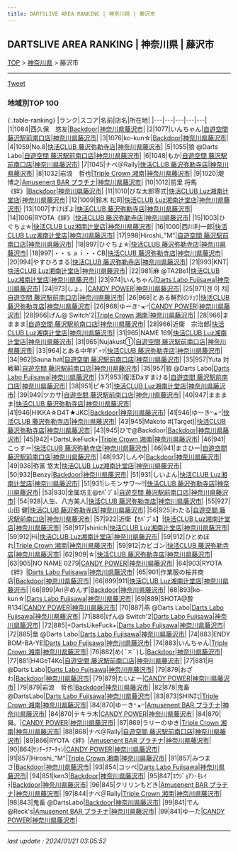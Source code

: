 ```yaml
---
title: DARTSLIVE AREA RANKING | 神奈川県 | 藤沢市
---
```

## DARTSLIVE AREA RANKING | 神奈川県 | 藤沢市

[TOP](/darts/rank/) > [神奈川県](/darts/rank/神奈川県/) > 藤沢市

___

<a href="https://twitter.com/share?ref_src=twsrc%5Etfw" data-text="DARTSLIVE AREA RANKING | 神奈川県藤沢市" class="twitter-share-button" data-via="DARTSLIVE" data-hashtags="DARTSLIVE" data-related="DARTSLIVE" data-show-count="false">Tweet</a>

### 地域別TOP 100

{:.table-ranking}
|ランク|スコア|名前|店名|所在地|
|---|---|---|---|---|
|1|1084|西久保　悠友|<a href="https://search.dartslive.com/jp/shop/a3fa1af00403fb820d9b047a20a7ba1e">Backdoor</a>|<a href="/darts/rank/神奈川県/藤沢市">神奈川県藤沢市</a>|
|2|1077|いんちゃん|<a href="https://search.dartslive.com/jp/shop/3ba2385f2ff79fc2a3f63593b5358cc4">自遊空間 藤沢駅前南口店</a>|<a href="/darts/rank/神奈川県/藤沢市">神奈川県藤沢市</a>|
|3|1076|ko-kun☆|<a href="https://search.dartslive.com/jp/shop/a3fa1af00403fb820d9b047a20a7ba1e">Backdoor</a>|<a href="/darts/rank/神奈川県/藤沢市">神奈川県藤沢市</a>|
|4|1059|No.8|<a href="https://search.dartslive.com/jp/shop/69330fb70884244bfec1ae84bb28bd87">快活CLUB 藤沢弥勒寺店</a>|<a href="/darts/rank/神奈川県/藤沢市">神奈川県藤沢市</a>|
|5|1055|狼 @Darts Labo|<a href="https://search.dartslive.com/jp/shop/3ba2385f2ff79fc2a3f63593b5358cc4">自遊空間 藤沢駅前南口店</a>|<a href="/darts/rank/神奈川県/藤沢市">神奈川県藤沢市</a>|
|6|1048|もか|<a href="https://search.dartslive.com/jp/shop/3ba2385f2ff79fc2a3f63593b5358cc4">自遊空間 藤沢駅前南口店</a>|<a href="/darts/rank/神奈川県/藤沢市">神奈川県藤沢市</a>|
|7|1045|ナベ＠Rally|<a href="https://search.dartslive.com/jp/shop/69330fb70884244bfec1ae84bb28bd87">快活CLUB 藤沢弥勒寺店</a>|<a href="/darts/rank/神奈川県/藤沢市">神奈川県藤沢市</a>|
|8|1032|岩浪　哲也|<a href="https://search.dartslive.com/jp/shop/2588afb68a70afb60d9b047a20a7ba1e">Triple Crown 湘南</a>|<a href="/darts/rank/神奈川県/藤沢市">神奈川県藤沢市</a>|
|9|1020|堤　博之|<a href="https://search.dartslive.com/jp/shop/313f31a6fd592a5e0d9b047a20a7ba1e">Amusenent BAR プラチナ</a>|<a href="/darts/rank/神奈川県/藤沢市">神奈川県藤沢市</a>|
|10|1012|前里 将馬《絆》|<a href="https://search.dartslive.com/jp/shop/a3fa1af00403fb820d9b047a20a7ba1e">Backdoor</a>|<a href="/darts/rank/神奈川県/藤沢市">神奈川県藤沢市</a>|
|11|1010|びな太郎零式|<a href="https://search.dartslive.com/jp/shop/ed1228848f40a639fec1ae84bb28bd87">快活CLUB Luz湘南辻堂店</a>|<a href="/darts/rank/神奈川県/藤沢市">神奈川県藤沢市</a>|
|12|1009|鈴木 松司|<a href="https://search.dartslive.com/jp/shop/ed1228848f40a639fec1ae84bb28bd87">快活CLUB Luz湘南辻堂店</a>|<a href="/darts/rank/神奈川県/藤沢市">神奈川県藤沢市</a>|
|13|1007|すけぽよ|<a href="https://search.dartslive.com/jp/shop/69330fb70884244bfec1ae84bb28bd87">快活CLUB 藤沢弥勒寺店</a>|<a href="/darts/rank/神奈川県/藤沢市">神奈川県藤沢市</a>|
|14|1006|RYOTA《絆》|<a href="https://search.dartslive.com/jp/shop/69330fb70884244bfec1ae84bb28bd87">快活CLUB 藤沢弥勒寺店</a>|<a href="/darts/rank/神奈川県/藤沢市">神奈川県藤沢市</a>|
|15|1003|ひぐちょ✯|<a href="https://search.dartslive.com/jp/shop/ed1228848f40a639fec1ae84bb28bd87">快活CLUB Luz湘南辻堂店</a>|<a href="/darts/rank/神奈川県/藤沢市">神奈川県藤沢市</a>|
|16|1000|西川利一郎|<a href="https://search.dartslive.com/jp/shop/ed1228848f40a639fec1ae84bb28bd87">快活CLUB Luz湘南辻堂店</a>|<a href="/darts/rank/神奈川県/藤沢市">神奈川県藤沢市</a>|
|17|998|Hiroshi_&quot;M&quot;|<a href="https://search.dartslive.com/jp/shop/3ba2385f2ff79fc2a3f63593b5358cc4">自遊空間 藤沢駅前南口店</a>|<a href="/darts/rank/神奈川県/藤沢市">神奈川県藤沢市</a>|
|18|997|ひぐちょ✯|<a href="https://search.dartslive.com/jp/shop/69330fb70884244bfec1ae84bb28bd87">快活CLUB 藤沢弥勒寺店</a>|<a href="/darts/rank/神奈川県/藤沢市">神奈川県藤沢市</a>|
|18|997|・・ｓａｉ・・CB|<a href="https://search.dartslive.com/jp/shop/69330fb70884244bfec1ae84bb28bd87">快活CLUB 藤沢弥勒寺店</a>|<a href="/darts/rank/神奈川県/藤沢市">神奈川県藤沢市</a>|
|20|994|やすひろまる|<a href="https://search.dartslive.com/jp/shop/69330fb70884244bfec1ae84bb28bd87">快活CLUB 藤沢弥勒寺店</a>|<a href="/darts/rank/神奈川県/藤沢市">神奈川県藤沢市</a>|
|21|993|KNT|<a href="https://search.dartslive.com/jp/shop/ed1228848f40a639fec1ae84bb28bd87">快活CLUB Luz湘南辻堂店</a>|<a href="/darts/rank/神奈川県/藤沢市">神奈川県藤沢市</a>|
|22|981|麻 @TA2Be1|<a href="https://search.dartslive.com/jp/shop/ed1228848f40a639fec1ae84bb28bd87">快活CLUB Luz湘南辻堂店</a>|<a href="/darts/rank/神奈川県/藤沢市">神奈川県藤沢市</a>|
|23|974|いんちゃん|<a href="https://search.dartslive.com/jp/shop/d117ec2b40c927020d9b047a20a7ba1e">Darts Labo Fujisawa</a>|<a href="/darts/rank/神奈川県/藤沢市">神奈川県藤沢市</a>|
|24|973|しょ。|<a href="https://search.dartslive.com/jp/shop/7d4f498386c7a29a0d9b047a20a7ba1e">CANDY POWER</a>|<a href="/darts/rank/神奈川県/藤沢市">神奈川県藤沢市</a>|
|25|971|겐 이 치|<a href="https://search.dartslive.com/jp/shop/3ba2385f2ff79fc2a3f63593b5358cc4">自遊空間 藤沢駅前南口店</a>|<a href="/darts/rank/神奈川県/藤沢市">神奈川県藤沢市</a>|
|26|968|とある鮮烈のﾘｭｳ|<a href="https://search.dartslive.com/jp/shop/69330fb70884244bfec1ae84bb28bd87">快活CLUB 藤沢弥勒寺店</a>|<a href="/darts/rank/神奈川県/藤沢市">神奈川県藤沢市</a>|
|26|968|ゆーきᐡᐧﻌᐧᐡ|<a href="https://search.dartslive.com/jp/shop/7d4f498386c7a29a0d9b047a20a7ba1e">CANDY POWER</a>|<a href="/darts/rank/神奈川県/藤沢市">神奈川県藤沢市</a>|
|28|966|げん@ Switch&#x27;2|<a href="https://search.dartslive.com/jp/shop/2588afb68a70afb60d9b047a20a7ba1e">Triple Crown 湘南</a>|<a href="/darts/rank/神奈川県/藤沢市">神奈川県藤沢市</a>|
|28|966|まままま|<a href="https://search.dartslive.com/jp/shop/3ba2385f2ff79fc2a3f63593b5358cc4">自遊空間 藤沢駅前南口店</a>|<a href="/darts/rank/神奈川県/藤沢市">神奈川県藤沢市</a>|
|28|966|近衛　宗治郎|<a href="https://search.dartslive.com/jp/shop/ed1228848f40a639fec1ae84bb28bd87">快活CLUB Luz湘南辻堂店</a>|<a href="/darts/rank/神奈川県/藤沢市">神奈川県藤沢市</a>|
|31|965|NAME 169|<a href="https://search.dartslive.com/jp/shop/ed1228848f40a639fec1ae84bb28bd87">快活CLUB Luz湘南辻堂店</a>|<a href="/darts/rank/神奈川県/藤沢市">神奈川県藤沢市</a>|
|31|965|Nujakust①|<a href="https://search.dartslive.com/jp/shop/3ba2385f2ff79fc2a3f63593b5358cc4">自遊空間 藤沢駅前南口店</a>|<a href="/darts/rank/神奈川県/藤沢市">神奈川県藤沢市</a>|
|33|964|とある中年ﾀﾞｰﾂ|<a href="https://search.dartslive.com/jp/shop/69330fb70884244bfec1ae84bb28bd87">快活CLUB 藤沢弥勒寺店</a>|<a href="/darts/rank/神奈川県/藤沢市">神奈川県藤沢市</a>|
|34|962|Sauna hat|<a href="https://search.dartslive.com/jp/shop/3ba2385f2ff79fc2a3f63593b5358cc4">自遊空間 藤沢駅前南口店</a>|<a href="/darts/rank/神奈川県/藤沢市">神奈川県藤沢市</a>|
|35|957|Yuta 対戦募|<a href="https://search.dartslive.com/jp/shop/3ba2385f2ff79fc2a3f63593b5358cc4">自遊空間 藤沢駅前南口店</a>|<a href="/darts/rank/神奈川県/藤沢市">神奈川県藤沢市</a>|
|35|957|狼 @Darts Labo|<a href="https://search.dartslive.com/jp/shop/d117ec2b40c927020d9b047a20a7ba1e">Darts Labo Fujisawa</a>|<a href="/darts/rank/神奈川県/藤沢市">神奈川県藤沢市</a>|
|37|953|復活Daすまける|<a href="https://search.dartslive.com/jp/shop/3ba2385f2ff79fc2a3f63593b5358cc4">自遊空間 藤沢駅前南口店</a>|<a href="/darts/rank/神奈川県/藤沢市">神奈川県藤沢市</a>|
|38|951|ピキ31|<a href="https://search.dartslive.com/jp/shop/ed1228848f40a639fec1ae84bb28bd87">快活CLUB Luz湘南辻堂店</a>|<a href="/darts/rank/神奈川県/藤沢市">神奈川県藤沢市</a>|
|39|949|ツカサ|<a href="https://search.dartslive.com/jp/shop/3ba2385f2ff79fc2a3f63593b5358cc4">自遊空間 藤沢駅前南口店</a>|<a href="/darts/rank/神奈川県/藤沢市">神奈川県藤沢市</a>|
|40|947|まままま|<a href="https://search.dartslive.com/jp/shop/69330fb70884244bfec1ae84bb28bd87">快活CLUB 藤沢弥勒寺店</a>|<a href="/darts/rank/神奈川県/藤沢市">神奈川県藤沢市</a>|
|41|946|HIKKA☆D4T★JKC|<a href="https://search.dartslive.com/jp/shop/a3fa1af00403fb820d9b047a20a7ba1e">Backdoor</a>|<a href="/darts/rank/神奈川県/藤沢市">神奈川県藤沢市</a>|
|41|946|ゆーきᐡᐧﻌᐧᐡ|<a href="https://search.dartslive.com/jp/shop/69330fb70884244bfec1ae84bb28bd87">快活CLUB 藤沢弥勒寺店</a>|<a href="/darts/rank/神奈川県/藤沢市">神奈川県藤沢市</a>|
|43|945|Makoto #[Target]|<a href="https://search.dartslive.com/jp/shop/69330fb70884244bfec1ae84bb28bd87">快活CLUB 藤沢弥勒寺店</a>|<a href="/darts/rank/神奈川県/藤沢市">神奈川県藤沢市</a>|
|43|945|ひで@Backdoor|<a href="https://search.dartslive.com/jp/shop/a3fa1af00403fb820d9b047a20a7ba1e">Backdoor</a>|<a href="/darts/rank/神奈川県/藤沢市">神奈川県藤沢市</a>|
|45|942|+DartsLikeFuck+|<a href="https://search.dartslive.com/jp/shop/2588afb68a70afb60d9b047a20a7ba1e">Triple Crown 湘南</a>|<a href="/darts/rank/神奈川県/藤沢市">神奈川県藤沢市</a>|
|46|941|こっすー|<a href="https://search.dartslive.com/jp/shop/69330fb70884244bfec1ae84bb28bd87">快活CLUB 藤沢弥勒寺店</a>|<a href="/darts/rank/神奈川県/藤沢市">神奈川県藤沢市</a>|
|46|941|まさひー|<a href="https://search.dartslive.com/jp/shop/3ba2385f2ff79fc2a3f63593b5358cc4">自遊空間 藤沢駅前南口店</a>|<a href="/darts/rank/神奈川県/藤沢市">神奈川県藤沢市</a>|
|48|937|しんや|<a href="https://search.dartslive.com/jp/shop/a3fa1af00403fb820d9b047a20a7ba1e">Backdoor</a>|<a href="/darts/rank/神奈川県/藤沢市">神奈川県藤沢市</a>|
|49|936|弥富 悠太|<a href="https://search.dartslive.com/jp/shop/ed1228848f40a639fec1ae84bb28bd87">快活CLUB Luz湘南辻堂店</a>|<a href="/darts/rank/神奈川県/藤沢市">神奈川県藤沢市</a>|
|50|932|Benzy|<a href="https://search.dartslive.com/jp/shop/a3fa1af00403fb820d9b047a20a7ba1e">Backdoor</a>|<a href="/darts/rank/神奈川県/藤沢市">神奈川県藤沢市</a>|
|51|931|しいよん|<a href="https://search.dartslive.com/jp/shop/ed1228848f40a639fec1ae84bb28bd87">快活CLUB Luz湘南辻堂店</a>|<a href="/darts/rank/神奈川県/藤沢市">神奈川県藤沢市</a>|
|51|931|レモンサワ〜!!|<a href="https://search.dartslive.com/jp/shop/69330fb70884244bfec1ae84bb28bd87">快活CLUB 藤沢弥勒寺店</a>|<a href="/darts/rank/神奈川県/藤沢市">神奈川県藤沢市</a>|
|53|930|金属坊主@ｾﾊﾟﾌﾞﾙ|<a href="https://search.dartslive.com/jp/shop/3ba2385f2ff79fc2a3f63593b5358cc4">自遊空間 藤沢駅前南口店</a>|<a href="/darts/rank/神奈川県/藤沢市">神奈川県藤沢市</a>|
|54|928|人生、八方美人|<a href="https://search.dartslive.com/jp/shop/69330fb70884244bfec1ae84bb28bd87">快活CLUB 藤沢弥勒寺店</a>|<a href="/darts/rank/神奈川県/藤沢市">神奈川県藤沢市</a>|
|55|927|山田 健|<a href="https://search.dartslive.com/jp/shop/69330fb70884244bfec1ae84bb28bd87">快活CLUB 藤沢弥勒寺店</a>|<a href="/darts/rank/神奈川県/藤沢市">神奈川県藤沢市</a>|
|56|925|わたる|<a href="https://search.dartslive.com/jp/shop/3ba2385f2ff79fc2a3f63593b5358cc4">自遊空間 藤沢駅前南口店</a>|<a href="/darts/rank/神奈川県/藤沢市">神奈川県藤沢市</a>|
|57|922|近衛【ｾﾊﾟﾌﾞﾙ】|<a href="https://search.dartslive.com/jp/shop/ed1228848f40a639fec1ae84bb28bd87">快活CLUB Luz湘南辻堂店</a>|<a href="/darts/rank/神奈川県/藤沢市">神奈川県藤沢市</a>|
|58|917|shinich|<a href="https://search.dartslive.com/jp/shop/ed1228848f40a639fec1ae84bb28bd87">快活CLUB Luz湘南辻堂店</a>|<a href="/darts/rank/神奈川県/藤沢市">神奈川県藤沢市</a>|
|59|912|Hi|<a href="https://search.dartslive.com/jp/shop/ed1228848f40a639fec1ae84bb28bd87">快活CLUB Luz湘南辻堂店</a>|<a href="/darts/rank/神奈川県/藤沢市">神奈川県藤沢市</a>|
|59|912|ひとめぼれ|<a href="https://search.dartslive.com/jp/shop/2588afb68a70afb60d9b047a20a7ba1e">Triple Crown 湘南</a>|<a href="/darts/rank/神奈川県/藤沢市">神奈川県藤沢市</a>|
|59|912|カビゴン|<a href="https://search.dartslive.com/jp/shop/69330fb70884244bfec1ae84bb28bd87">快活CLUB 藤沢弥勒寺店</a>|<a href="/darts/rank/神奈川県/藤沢市">神奈川県藤沢市</a>|
|62|909|☆|<a href="https://search.dartslive.com/jp/shop/69330fb70884244bfec1ae84bb28bd87">快活CLUB 藤沢弥勒寺店</a>|<a href="/darts/rank/神奈川県/藤沢市">神奈川県藤沢市</a>|
|63|905|NO NAME 0279|<a href="https://search.dartslive.com/jp/shop/7d4f498386c7a29a0d9b047a20a7ba1e">CANDY POWER</a>|<a href="/darts/rank/神奈川県/藤沢市">神奈川県藤沢市</a>|
|64|903|RYOTA《絆》|<a href="https://search.dartslive.com/jp/shop/d117ec2b40c927020d9b047a20a7ba1e">Darts Labo Fujisawa</a>|<a href="/darts/rank/神奈川県/藤沢市">神奈川県藤沢市</a>|
|65|901|作業服の桜井商店|<a href="https://search.dartslive.com/jp/shop/a3fa1af00403fb820d9b047a20a7ba1e">Backdoor</a>|<a href="/darts/rank/神奈川県/藤沢市">神奈川県藤沢市</a>|
|66|899|911|<a href="https://search.dartslive.com/jp/shop/ed1228848f40a639fec1ae84bb28bd87">快活CLUB Luz湘南辻堂店</a>|<a href="/darts/rank/神奈川県/藤沢市">神奈川県藤沢市</a>|
|66|899|Ari＠めんず|<a href="https://search.dartslive.com/jp/shop/a3fa1af00403fb820d9b047a20a7ba1e">Backdoor</a>|<a href="/darts/rank/神奈川県/藤沢市">神奈川県藤沢市</a>|
|68|893|ko-kun☆|<a href="https://search.dartslive.com/jp/shop/d117ec2b40c927020d9b047a20a7ba1e">Darts Labo Fujisawa</a>|<a href="/darts/rank/神奈川県/藤沢市">神奈川県藤沢市</a>|
|69|889|SHOTA@酔R134|<a href="https://search.dartslive.com/jp/shop/7d4f498386c7a29a0d9b047a20a7ba1e">CANDY POWER</a>|<a href="/darts/rank/神奈川県/藤沢市">神奈川県藤沢市</a>|
|70|887|燕 @Darts Labo|<a href="https://search.dartslive.com/jp/shop/d117ec2b40c927020d9b047a20a7ba1e">Darts Labo Fujisawa</a>|<a href="/darts/rank/神奈川県/藤沢市">神奈川県藤沢市</a>|
|71|886|げん@ Switch&#x27;2|<a href="https://search.dartslive.com/jp/shop/d117ec2b40c927020d9b047a20a7ba1e">Darts Labo Fujisawa</a>|<a href="/darts/rank/神奈川県/藤沢市">神奈川県藤沢市</a>|
|72|885|+DartsLikeFuck+|<a href="https://search.dartslive.com/jp/shop/d117ec2b40c927020d9b047a20a7ba1e">Darts Labo Fujisawa</a>|<a href="/darts/rank/神奈川県/藤沢市">神奈川県藤沢市</a>|
|72|885|梟 @Darts Labo|<a href="https://search.dartslive.com/jp/shop/d117ec2b40c927020d9b047a20a7ba1e">Darts Labo Fujisawa</a>|<a href="/darts/rank/神奈川県/藤沢市">神奈川県藤沢市</a>|
|74|883|ENDY BOM-BA-YE|<a href="https://search.dartslive.com/jp/shop/d117ec2b40c927020d9b047a20a7ba1e">Darts Labo Fujisawa</a>|<a href="/darts/rank/神奈川県/藤沢市">神奈川県藤沢市</a>|
|74|883|いんちゃん|<a href="https://search.dartslive.com/jp/shop/2588afb68a70afb60d9b047a20a7ba1e">Triple Crown 湘南</a>|<a href="/darts/rank/神奈川県/藤沢市">神奈川県藤沢市</a>|
|76|882|め( ´ㅈ` )し|<a href="https://search.dartslive.com/jp/shop/a3fa1af00403fb820d9b047a20a7ba1e">Backdoor</a>|<a href="/darts/rank/神奈川県/藤沢市">神奈川県藤沢市</a>|
|77|881|H4GeT4Ko|<a href="https://search.dartslive.com/jp/shop/3ba2385f2ff79fc2a3f63593b5358cc4">自遊空間 藤沢駅前南口店</a>|<a href="/darts/rank/神奈川県/藤沢市">神奈川県藤沢市</a>|
|77|881|月 @Darts Labo|<a href="https://search.dartslive.com/jp/shop/d117ec2b40c927020d9b047a20a7ba1e">Darts Labo Fujisawa</a>|<a href="/darts/rank/神奈川県/藤沢市">神奈川県藤沢市</a>|
|79|879|おざわ|<a href="https://search.dartslive.com/jp/shop/a3fa1af00403fb820d9b047a20a7ba1e">Backdoor</a>|<a href="/darts/rank/神奈川県/藤沢市">神奈川県藤沢市</a>|
|79|879|たいよー|<a href="https://search.dartslive.com/jp/shop/7d4f498386c7a29a0d9b047a20a7ba1e">CANDY POWER</a>|<a href="/darts/rank/神奈川県/藤沢市">神奈川県藤沢市</a>|
|79|879|岩浪　哲也|<a href="https://search.dartslive.com/jp/shop/a3fa1af00403fb820d9b047a20a7ba1e">Backdoor</a>|<a href="/darts/rank/神奈川県/藤沢市">神奈川県藤沢市</a>|
|82|878|鬼畜 @DartsLabo|<a href="https://search.dartslive.com/jp/shop/d117ec2b40c927020d9b047a20a7ba1e">Darts Labo Fujisawa</a>|<a href="/darts/rank/神奈川県/藤沢市">神奈川県藤沢市</a>|
|83|873|SHIN㌠|<a href="https://search.dartslive.com/jp/shop/2588afb68a70afb60d9b047a20a7ba1e">Triple Crown 湘南</a>|<a href="/darts/rank/神奈川県/藤沢市">神奈川県藤沢市</a>|
|84|870|ゆーきᐡᐧﻌᐧᐡ|<a href="https://search.dartslive.com/jp/shop/313f31a6fd592a5e0d9b047a20a7ba1e">Amusenent BAR プラチナ</a>|<a href="/darts/rank/神奈川県/藤沢市">神奈川県藤沢市</a>|
|84|870|テキラ木|<a href="https://search.dartslive.com/jp/shop/7d4f498386c7a29a0d9b047a20a7ba1e">CANDY POWER</a>|<a href="/darts/rank/神奈川県/藤沢市">神奈川県藤沢市</a>|
|84|870|曻。|<a href="https://search.dartslive.com/jp/shop/7d4f498386c7a29a0d9b047a20a7ba1e">CANDY POWER</a>|<a href="/darts/rank/神奈川県/藤沢市">神奈川県藤沢市</a>|
|87|869|ラリーのゆき|<a href="https://search.dartslive.com/jp/shop/2588afb68a70afb60d9b047a20a7ba1e">Triple Crown 湘南</a>|<a href="/darts/rank/神奈川県/藤沢市">神奈川県藤沢市</a>|
|88|868|ナベ＠Rally|<a href="https://search.dartslive.com/jp/shop/3ba2385f2ff79fc2a3f63593b5358cc4">自遊空間 藤沢駅前南口店</a>|<a href="/darts/rank/神奈川県/藤沢市">神奈川県藤沢市</a>|
|89|866|RYOTA《絆》|<a href="https://search.dartslive.com/jp/shop/313f31a6fd592a5e0d9b047a20a7ba1e">Amusenent BAR プラチナ</a>|<a href="/darts/rank/神奈川県/藤沢市">神奈川県藤沢市</a>|
|90|864|ｻﾝﾁｰｸｱｰﾁｬﾝ|<a href="https://search.dartslive.com/jp/shop/7d4f498386c7a29a0d9b047a20a7ba1e">CANDY POWER</a>|<a href="/darts/rank/神奈川県/藤沢市">神奈川県藤沢市</a>|
|91|857|Hiroshi_&quot;M&quot;|<a href="https://search.dartslive.com/jp/shop/2588afb68a70afb60d9b047a20a7ba1e">Triple Crown 湘南</a>|<a href="/darts/rank/神奈川県/藤沢市">神奈川県藤沢市</a>|
|91|857|みつまさ|<a href="https://search.dartslive.com/jp/shop/a3fa1af00403fb820d9b047a20a7ba1e">Backdoor</a>|<a href="/darts/rank/神奈川県/藤沢市">神奈川県藤沢市</a>|
|93|854|コッペ|<a href="https://search.dartslive.com/jp/shop/d117ec2b40c927020d9b047a20a7ba1e">Darts Labo Fujisawa</a>|<a href="/darts/rank/神奈川県/藤沢市">神奈川県藤沢市</a>|
|94|851|ken3|<a href="https://search.dartslive.com/jp/shop/a3fa1af00403fb820d9b047a20a7ba1e">Backdoor</a>|<a href="/darts/rank/神奈川県/藤沢市">神奈川県藤沢市</a>|
|95|847|ﾕｳｼﾞｮｱﾝ･ﾓﾚｲﾗ|<a href="https://search.dartslive.com/jp/shop/a3fa1af00403fb820d9b047a20a7ba1e">Backdoor</a>|<a href="/darts/rank/神奈川県/藤沢市">神奈川県藤沢市</a>|
|96|845|クリリンもどき|<a href="https://search.dartslive.com/jp/shop/313f31a6fd592a5e0d9b047a20a7ba1e">Amusenent BAR プラチナ</a>|<a href="/darts/rank/神奈川県/藤沢市">神奈川県藤沢市</a>|
|97|844|ナベ＠Rally|<a href="https://search.dartslive.com/jp/shop/2588afb68a70afb60d9b047a20a7ba1e">Triple Crown 湘南</a>|<a href="/darts/rank/神奈川県/藤沢市">神奈川県藤沢市</a>|
|98|843|鬼畜 @DartsLabo|<a href="https://search.dartslive.com/jp/shop/a3fa1af00403fb820d9b047a20a7ba1e">Backdoor</a>|<a href="/darts/rank/神奈川県/藤沢市">神奈川県藤沢市</a>|
|99|841|でん@Reck&#x27;s|<a href="https://search.dartslive.com/jp/shop/313f31a6fd592a5e0d9b047a20a7ba1e">Amusenent BAR プラチナ</a>|<a href="/darts/rank/神奈川県/藤沢市">神奈川県藤沢市</a>|
|99|841|ゆーた|<a href="https://search.dartslive.com/jp/shop/7d4f498386c7a29a0d9b047a20a7ba1e">CANDY POWER</a>|<a href="/darts/rank/神奈川県/藤沢市">神奈川県藤沢市</a>|



___

_last update : 2024/01/21 03:05:52_


<script src="https://cdnjs.cloudflare.com/ajax/libs/jquery/3.6.1/jquery.min.js" integrity="sha512-aVKKRRi/Q/YV+4mjoKBsE4x3H+BkegoM/em46NNlCqNTmUYADjBbeNefNxYV7giUp0VxICtqdrbqU7iVaeZNXA==" crossorigin="anonymous" referrerpolicy="no-referrer"></script>
<script src="https://cdnjs.cloudflare.com/ajax/libs/jquery.tablesorter/2.31.3/js/jquery.tablesorter.min.js" integrity="sha512-qzgd5cYSZcosqpzpn7zF2ZId8f/8CHmFKZ8j7mU4OUXTNRd5g+ZHBPsgKEwoqxCtdQvExE5LprwwPAgoicguNg==" crossorigin="anonymous" referrerpolicy="no-referrer"></script>
<link rel="stylesheet" href="https://cdnjs.cloudflare.com/ajax/libs/jquery.tablesorter/2.31.3/css/theme.default.min.css" integrity="sha512-wghhOJkjQX0Lh3NSWvNKeZ0ZpNn+SPVXX1Qyc9OCaogADktxrBiBdKGDoqVUOyhStvMBmJQ8ZdMHiR3wuEq8+w==" crossorigin="anonymous" referrerpolicy="no-referrer" />
<script>
$(function() {
    $(".table-ranking").tablesorter({sortList:[[0, 0]]});
});
</script>

<script async src="https://platform.twitter.com/widgets.js" charset="utf-8"></script>